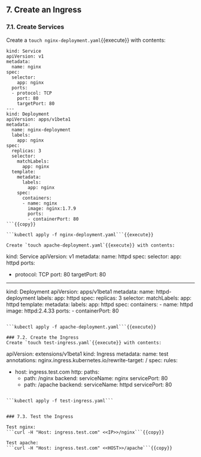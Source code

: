 ## 7. Create an Ingress

### 7.1. Create Services
Create a `touch nginx-deployment.yaml`{{execute}} with contents:
```
kind: Service
apiVersion: v1
metadata:
  name: nginx
spec:
  selector:
    app: nginx
  ports:
  - protocol: TCP
    port: 80
    targetPort: 80
---
kind: Deployment
apiVersion: apps/v1beta1
metadata:
  name: nginx-deployment
  labels:
    app: nginx
spec:
  replicas: 3
  selector:
    matchLabels:
      app: nginx
  template:
    metadata:
      labels:
        app: nginx
    spec:
      containers:
      - name: nginx
        image: nginx:1.7.9
        ports:
        - containerPort: 80
```{{copy}}

```kubectl apply -f nginx-deployment.yaml```{{execute}}

Create `touch apache-deployment.yaml`{{execute}} with contents:
```
kind: Service
apiVersion: v1
metadata:
  name: httpd
spec:
  selector:
    app: httpd
  ports:
  - protocol: TCP
    port: 80
    targetPort: 80
---
kind: Deployment
apiVersion: apps/v1beta1
metadata:
  name: httpd-deployment
  labels:
    app: httpd
spec:
  replicas: 3
  selector:
    matchLabels:
      app: httpd
  template:
    metadata:
      labels:
        app: httpd
    spec:
      containers:
      - name: httpd
        image: httpd:2.4.33
        ports:
        - containerPort: 80
```{{copy}}

```kubectl apply -f apache-deployment.yaml```{{execute}}

### 7.2. Create the Ingress
Create `touch test-ingress.yaml`{{execute}} with contents:
```
apiVersion: extensions/v1beta1
kind: Ingress
metadata:
  name: test
  annotations:
    nginx.ingress.kubernetes.io/rewrite-target: /
spec:
  rules:
  - host: ingress.test.com
    http:
      paths:
      - path: /nginx
        backend:
          serviceName: nginx
          servicePort: 80
      - path: /apache
        backend:
          serviceName: httpd
          servicePort: 80
```{{copy}}

```kubectl apply -f test-ingress.yaml```


### 7.3. Test the Ingress

Test nginx:
```curl -H "Host: ingress.test.com" <<IP>>/nginx```{{copy}}

Test apache:
```curl -H "Host: ingress.test.com" <<HOST>>/apache```{{copy}}
